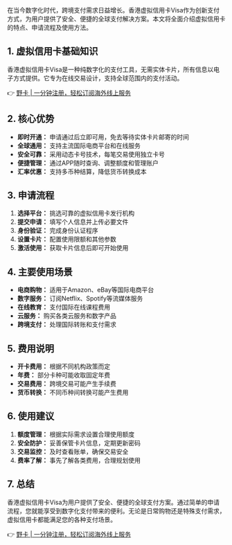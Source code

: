 在当今数字化时代，跨境支付需求日益增长。香港虚拟信用卡Visa作为创新支付方式，为用户提供了安全、便捷的全球支付解决方案。本文将全面介绍虚拟信用卡的特点、申请流程及使用方法。

## 1. 虚拟信用卡基础知识

香港虚拟信用卡Visa是一种纯数字化的支付工具，无需实体卡片，所有信息以电子方式提供。它专为在线交易设计，支持全球范围内的支付活动。

👉 [野卡 | 一分钟注册，轻松订阅海外线上服务](https://bit.ly/bewildcard)

## 2. 核心优势

* **即时开通：** 申请通过后立即可用，免去等待实体卡片邮寄的时间
* **全球通用：** 支持主流国际电商平台和在线服务
* **安全可靠：** 采用动态卡号技术，每笔交易使用独立卡号
* **便捷管理：** 通过APP随时查询、调整额度和管理账户
* **汇率优惠：** 支持多币种结算，降低货币转换成本

## 3. 申请流程

1. **选择平台：** 挑选可靠的虚拟信用卡发行机构
2. **提交申请：** 填写个人信息并上传必要文件
3. **身份验证：** 完成身份认证程序
4. **设置卡片：** 配置使用限额和其他参数
5. **激活使用：** 获取卡片信息后即可开始使用

## 4. 主要使用场景

* **电商购物：** 适用于Amazon、eBay等国际电商平台
* **数字服务：** 订阅Netflix、Spotify等流媒体服务
* **在线教育：** 支付国际在线课程费用
* **云服务：** 购买各类云服务和数字产品
* **跨境支付：** 处理国际转账和支付需求

## 5. 费用说明

* **开卡费用：** 根据不同机构政策而定
* **年费：** 部分卡种可能收取固定年费
* **交易费用：** 跨境交易可能产生手续费
* **货币转换：** 不同币种间转换可能产生费用

## 6. 使用建议

1. **额度管理：** 根据实际需求设置合理使用额度
2. **安全防护：** 妥善保管卡片信息，定期更新密码
3. **交易监控：** 及时查看账单，确保交易安全
4. **费率了解：** 事先了解各类费用，合理规划使用

## 7. 总结

香港虚拟信用卡Visa为用户提供了安全、便捷的全球支付方案。通过简单的申请流程，您就能享受到数字化支付带来的便利。无论是日常购物还是特殊支付需求，虚拟信用卡都能满足您的各种支付场景。

👉 [野卡 | 一分钟注册，轻松订阅海外线上服务](https://bit.ly/bewildcard)